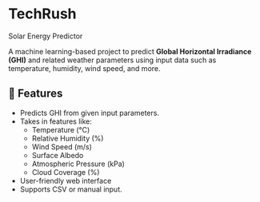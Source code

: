 # TechRush
 Solar Energy Predictor

A machine learning-based project to predict **Global Horizontal Irradiance (GHI)** and related weather parameters using input data such as temperature, humidity, wind speed, and more.  



## 📌 Features
- Predicts GHI from given input parameters.
- Takes in features like:
  - Temperature (°C)
  - Relative Humidity (%)
  - Wind Speed (m/s)
  - Surface Albedo
  - Atmospheric Pressure (kPa)
  - Cloud Coverage (%)
- User-friendly web interface
- Supports CSV or manual input.

